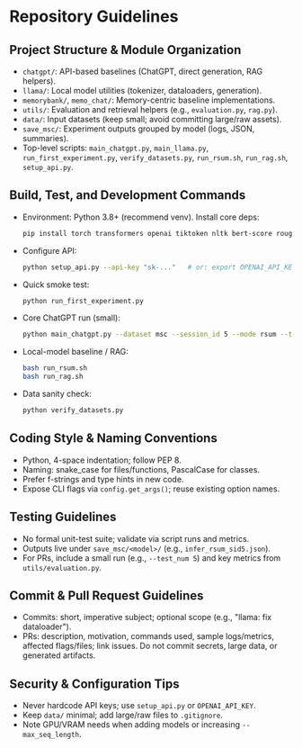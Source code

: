 # Repository Guidelines

## Project Structure & Module Organization
- `chatgpt/`: API-based baselines (ChatGPT, direct generation, RAG helpers).
- `llama/`: Local model utilities (tokenizer, dataloaders, generation).
- `memorybank/`, `memo_chat/`: Memory-centric baseline implementations.
- `utils/`: Evaluation and retrieval helpers (e.g., `evaluation.py`, `rag.py`).
- `data/`: Input datasets (keep small; avoid committing large/raw assets).
- `save_msc/`: Experiment outputs grouped by model (logs, JSON, summaries).
- Top-level scripts: `main_chatgpt.py`, `main_llama.py`, `run_first_experiment.py`, `verify_datasets.py`, `run_rsum.sh`, `run_rag.sh`, `setup_api.py`.

## Build, Test, and Development Commands
- Environment: Python 3.8+ (recommend venv). Install core deps:
  ```bash
  pip install torch transformers openai tiktoken nltk bert-score rouge numpy pandas tqdm openpyxl
  ```
- Configure API:
  ```bash
  python setup_api.py --api-key "sk-..."   # or: export OPENAI_API_KEY=...
  ```
- Quick smoke test:
  ```bash
  python run_first_experiment.py
  ```
- Core ChatGPT run (small):
  ```bash
  python main_chatgpt.py --dataset msc --session_id 5 --mode rsum --test_num 5
  ```
- Local-model baseline / RAG:
  ```bash
  bash run_rsum.sh
  bash run_rag.sh
  ```
- Data sanity check:
  ```bash
  python verify_datasets.py
  ```

## Coding Style & Naming Conventions
- Python, 4-space indentation; follow PEP 8.
- Naming: snake_case for files/functions, PascalCase for classes.
- Prefer f-strings and type hints in new code.
- Expose CLI flags via `config.get_args()`; reuse existing option names.

## Testing Guidelines
- No formal unit-test suite; validate via script runs and metrics.
- Outputs live under `save_msc/<model>/` (e.g., `infer_rsum_sid5.json`).
- For PRs, include a small run (e.g., `--test_num 5`) and key metrics from `utils/evaluation.py`.

## Commit & Pull Request Guidelines
- Commits: short, imperative subject; optional scope (e.g., "llama: fix dataloader").
- PRs: description, motivation, commands used, sample logs/metrics, affected flags/files; link issues. Do not commit secrets, large data, or generated artifacts.

## Security & Configuration Tips
- Never hardcode API keys; use `setup_api.py` or `OPENAI_API_KEY`.
- Keep `data/` minimal; add large/raw files to `.gitignore`.
- Note GPU/VRAM needs when adding models or increasing `--max_seq_length`.

